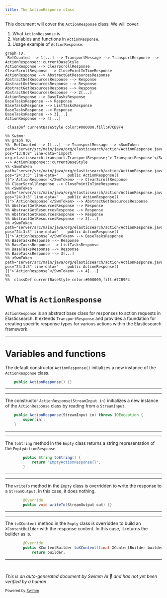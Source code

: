 ```yaml
---
title: The ActionResponse class
---
```

This document will cover the <SwmToken path="server/src/main/java/org/elasticsearch/action/ActionResponse.java" pos="24:3:3" line-data="    public ActionResponse() {}">`ActionResponse`</SwmToken> class. We will cover:

1. What <SwmToken path="server/src/main/java/org/elasticsearch/action/ActionResponse.java" pos="24:3:3" line-data="    public ActionResponse() {}">`ActionResponse`</SwmToken> is.
2. Variables and functions in <SwmToken path="server/src/main/java/org/elasticsearch/action/ActionResponse.java" pos="24:3:3" line-data="    public ActionResponse() {}">`ActionResponse`</SwmToken>.
3. Usage example of <SwmToken path="server/src/main/java/org/elasticsearch/action/ActionResponse.java" pos="24:3:3" line-data="    public ActionResponse() {}">`ActionResponse`</SwmToken>.

```mermaid
graph TD;
 RefCounted --> 1[...] --> TransportMessage --> TransportResponse --> ActionResponse:::currentBaseStyle
ActionResponse --> ClearScrollResponse
ClearScrollResponse --> ClosePointInTimeResponse
ActionResponse --> AbstractGetResourcesResponse
AbstractGetResourcesResponse --> Response
AbstractGetResourcesResponse --> Response
AbstractGetResourcesResponse --> Response
AbstractGetResourcesResponse --> 2[...]
ActionResponse --> BaseTasksResponse
BaseTasksResponse --> Response
BaseTasksResponse --> ListTasksResponse
BaseTasksResponse --> Response
BaseTasksResponse --> 3[...]
ActionResponse --> 4[...]

 classDef currentBaseStyle color:#000000,fill:#7CB9F4

%% Swimm:
%% graph TD;
%%  RefCounted --> 1[...] --> TransportMessage --> <SwmToken path="server/src/main/java/org/elasticsearch/action/ActionResponse.java" pos="13:8:8" line-data="import org.elasticsearch.transport.TransportResponse;">`TransportResponse`</SwmToken> --> ActionResponse:::currentBaseStyle
%% <SwmToken path="server/src/main/java/org/elasticsearch/action/ActionResponse.java" pos="24:3:3" line-data="    public ActionResponse() {}">`ActionResponse`</SwmToken> --> ClearScrollResponse
%% ClearScrollResponse --> ClosePointInTimeResponse
%% <SwmToken path="server/src/main/java/org/elasticsearch/action/ActionResponse.java" pos="24:3:3" line-data="    public ActionResponse() {}">`ActionResponse`</SwmToken> --> AbstractGetResourcesResponse
%% AbstractGetResourcesResponse --> Response
%% AbstractGetResourcesResponse --> Response
%% AbstractGetResourcesResponse --> Response
%% AbstractGetResourcesResponse --> 2[...]
%% <SwmToken path="server/src/main/java/org/elasticsearch/action/ActionResponse.java" pos="24:3:3" line-data="    public ActionResponse() {}">`ActionResponse`</SwmToken> --> BaseTasksResponse
%% BaseTasksResponse --> Response
%% BaseTasksResponse --> ListTasksResponse
%% BaseTasksResponse --> Response
%% BaseTasksResponse --> 3[...]
%% <SwmToken path="server/src/main/java/org/elasticsearch/action/ActionResponse.java" pos="24:3:3" line-data="    public ActionResponse() {}">`ActionResponse`</SwmToken> --> 4[...]
%% 
%%  classDef currentBaseStyle color:#000000,fill:#7CB9F4
```

# What is <SwmToken path="server/src/main/java/org/elasticsearch/action/ActionResponse.java" pos="24:3:3" line-data="    public ActionResponse() {}">`ActionResponse`</SwmToken>

<SwmToken path="server/src/main/java/org/elasticsearch/action/ActionResponse.java" pos="24:3:3" line-data="    public ActionResponse() {}">`ActionResponse`</SwmToken> is an abstract base class for responses to action requests in Elasticsearch. It extends <SwmToken path="server/src/main/java/org/elasticsearch/action/ActionResponse.java" pos="13:8:8" line-data="import org.elasticsearch.transport.TransportResponse;">`TransportResponse`</SwmToken> and provides a foundation for creating specific response types for various actions within the Elasticsearch framework.

<SwmSnippet path="/server/src/main/java/org/elasticsearch/action/ActionResponse.java" line="24">

---

# Variables and functions

The default constructor <SwmToken path="server/src/main/java/org/elasticsearch/action/ActionResponse.java" pos="24:3:5" line-data="    public ActionResponse() {}">`ActionResponse()`</SwmToken> initializes a new instance of the <SwmToken path="server/src/main/java/org/elasticsearch/action/ActionResponse.java" pos="24:3:3" line-data="    public ActionResponse() {}">`ActionResponse`</SwmToken> class.

```java
    public ActionResponse() {}
```

---

</SwmSnippet>

<SwmSnippet path="/server/src/main/java/org/elasticsearch/action/ActionResponse.java" line="26">

---

The constructor <SwmToken path="server/src/main/java/org/elasticsearch/action/ActionResponse.java" pos="26:3:8" line-data="    public ActionResponse(StreamInput in) throws IOException {">`ActionResponse(StreamInput in)`</SwmToken> initializes a new instance of the <SwmToken path="server/src/main/java/org/elasticsearch/action/ActionResponse.java" pos="26:3:3" line-data="    public ActionResponse(StreamInput in) throws IOException {">`ActionResponse`</SwmToken> class by reading from a <SwmToken path="server/src/main/java/org/elasticsearch/action/ActionResponse.java" pos="26:5:5" line-data="    public ActionResponse(StreamInput in) throws IOException {">`StreamInput`</SwmToken>.

```java
    public ActionResponse(StreamInput in) throws IOException {
        super(in);
    }
```

---

</SwmSnippet>

<SwmSnippet path="/server/src/main/java/org/elasticsearch/action/ActionResponse.java" line="34">

---

The <SwmToken path="server/src/main/java/org/elasticsearch/action/ActionResponse.java" pos="34:5:5" line-data="        public String toString() {">`toString`</SwmToken> method in the <SwmToken path="server/src/main/java/org/elasticsearch/action/ActionResponse.java" pos="30:9:9" line-data="    public static final class Empty extends ActionResponse implements ToXContentObject {">`Empty`</SwmToken> class returns a string representation of the <SwmToken path="server/src/main/java/org/elasticsearch/action/ActionResponse.java" pos="35:4:4" line-data="            return &quot;EmptyActionResponse{}&quot;;">`EmptyActionResponse`</SwmToken>.

```java
        public String toString() {
            return "EmptyActionResponse{}";
        }
```

---

</SwmSnippet>

<SwmSnippet path="/server/src/main/java/org/elasticsearch/action/ActionResponse.java" line="38">

---

The <SwmToken path="server/src/main/java/org/elasticsearch/action/ActionResponse.java" pos="39:5:5" line-data="        public void writeTo(StreamOutput out) {}">`writeTo`</SwmToken> method in the <SwmToken path="server/src/main/java/org/elasticsearch/action/ActionResponse.java" pos="30:9:9" line-data="    public static final class Empty extends ActionResponse implements ToXContentObject {">`Empty`</SwmToken> class is overridden to write the response to a <SwmToken path="server/src/main/java/org/elasticsearch/action/ActionResponse.java" pos="39:7:7" line-data="        public void writeTo(StreamOutput out) {}">`StreamOutput`</SwmToken>. In this case, it does nothing.

```java
        @Override
        public void writeTo(StreamOutput out) {}
```

---

</SwmSnippet>

<SwmSnippet path="/server/src/main/java/org/elasticsearch/action/ActionResponse.java" line="41">

---

The <SwmToken path="server/src/main/java/org/elasticsearch/action/ActionResponse.java" pos="42:5:5" line-data="        public XContentBuilder toXContent(final XContentBuilder builder, final Params params) {">`toXContent`</SwmToken> method in the <SwmToken path="server/src/main/java/org/elasticsearch/action/ActionResponse.java" pos="30:9:9" line-data="    public static final class Empty extends ActionResponse implements ToXContentObject {">`Empty`</SwmToken> class is overridden to build an <SwmToken path="server/src/main/java/org/elasticsearch/action/ActionResponse.java" pos="42:3:3" line-data="        public XContentBuilder toXContent(final XContentBuilder builder, final Params params) {">`XContentBuilder`</SwmToken> with the response content. In this case, it returns the builder as is.

```java
        @Override
        public XContentBuilder toXContent(final XContentBuilder builder, final Params params) {
            return builder;
```

---

</SwmSnippet>

&nbsp;

*This is an auto-generated document by Swimm AI 🌊 and has not yet been verified by a human*

<SwmMeta version="3.0.0" repo-id="Z2l0aHViJTNBJTNBZWxhc3RpY3NlYXJjaCUzQSUzQVN3aW1tLURlbW8=" repo-name="elasticsearch" doc-type="class"><sup>Powered by [Swimm](/)</sup></SwmMeta>
